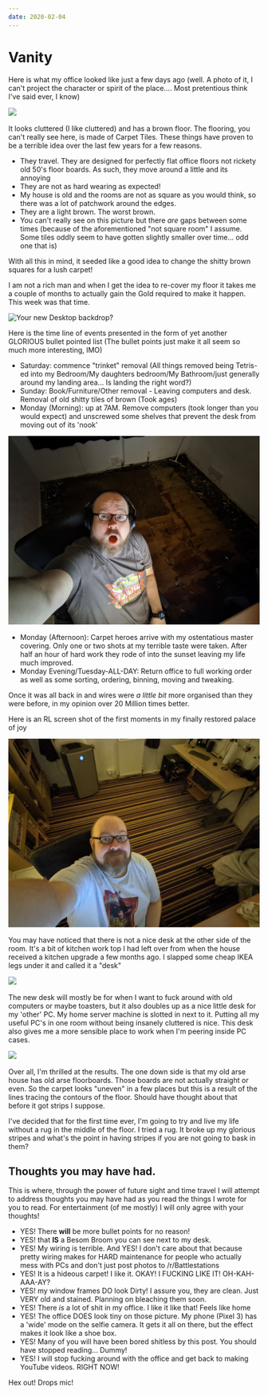 ```yaml
---
date: 2020-02-04
---
```


# Vanity

Here is what my office looked like just a few days ago (well. A photo of it, I can't project the character or spirit of the place.... Most pretentious think I've said ever, I know)

![](../images/office1.jpg)

It looks cluttered (I like cluttered) and has a brown floor. The flooring, you can't really see here, is made of Carpet Tiles. These things have proven to be a terrible idea over the last few years for a few reasons.

* They travel. They are designed for perfectly flat office floors not rickety old 50's floor boards. As such, they move around a little and its annoying
* They are not as hard wearing as expected!
* My house is old and the rooms are not as square as you would think, so there was a lot of patchwork around the edges.
* They are a light brown. The worst brown.
* You can't really see on this picture but there *are* gaps between some times (because of the aforementioned "not square room" I assume. Some tiles oddly seem to have gotten slightly smaller over time... odd one that is)

With all this in mind, it seeded like a good idea to change the shitty brown squares for a lush carpet!

I am not a rich man and when I get the idea to re-cover my floor it takes me a couple of months to actually gain the Gold required to make it happen. This week was that time.

![Your new Desktop backdrop?](../images/office5.jpg)

Here is the time line of events presented in the form of yet another GLORIOUS bullet pointed list (The bullet points just make it all seem so much more interesting, IMO)

* Saturday: commence "trinket" removal (All things removed being Tetris-ed into my Bedroom/My daughters bedroom/My Bathroom/just generally around my landing area... Is landing the right word?)
* Sunday: Book/Furniture/Other removal - Leaving computers and desk. Removal of old shitty tiles of brown (Took ages)
* Monday (Morning): up at 7AM. Remove computers (took longer than you would expect) and unscrewed some shelves that prevent the desk from moving out of its 'nook'

![](../images/office2.jpg)

* Monday (Afternoon): Carpet heroes arrive with my ostentatious master covering. Only one or two shots at my terrible taste were taken. After half an hour of hard work they rode of into the sunset leaving my life much improved.
* Monday Evening/Tuesday-ALL-DAY: Return office to full working order as well as some sorting, ordering, binning, moving and tweaking.

Once it was all back in and wires were *a little bit* more organised than they were before, in my opinion over 20 Million times better.

Here is an RL screen shot of the first moments in my finally restored palace of joy

![](../images/office4.jpg)

You may have noticed that there is not a nice desk at the other side of the room. It's a bit of kitchen work top I had left over from when the house received a kitchen upgrade a few months ago. I slapped some cheap IKEA legs under it and called it a "desk"

![](../images/office3.jpg)

The new desk will mostly be for when I want to fuck around with old computers or maybe toasters, but it also doubles up as a nice little desk for my 'other' PC. My home server machine is slotted in next to it. Putting all my useful PC's in one room without being insanely cluttered is nice. This desk also gives me a more sensible place to work when I'm peering inside PC cases.

![](../images/office6.jpg)

Over all, I'm thrilled at the results. The one down side is that my old arse house has old arse floorboards. Those boards are not actually straight or even. So the carpet looks "uneven" in a few places but this is a result of the lines tracing the contours of the floor. Should have thought about that before it got strips I suppose.

I've decided that for the first time ever, I'm going to try and live my life without a rug in the middle of the floor. I tried a rug. It broke up my glorious stripes and what's the point in having stripes if you are not going to bask in them?

## Thoughts you may have had.

This is where, through the power of future sight and time travel I will attempt to address thoughts you may have had as you read the things I wrote for you to read. For entertainment (of me mostly) I will only agree with your thoughts!

* YES! There **will** be more bullet points for no reason!
* YES! that **IS** a Besom Broom you can see next to my desk.
* YES! My wiring is terrible. And YES! I don't care about that because pretty wiring makes for HARD maintenance for people who actually mess with PCs and don't just post photos to /r/Battlestations
* YES! It is a hideous carpet! I like it. OKAY! I FUCKING LIKE IT! OH-KAH-AAA-AY?
* YES! my window frames DO look Dirty! I assure you, they are clean. Just VERY old and stained. Planning on bleaching them soon.
* YES! There *is* a lot of shit in my office. I like it like that! Feels like home
* YES! The office DOES look tiny on those picture. My phone (Pixel 3) has a 'wide' mode on the selfie camera. It gets it all on there, but the effect makes it look like a shoe box.
* YES! Many of you will have been bored shitless by this post. You should have stopped reading... Dummy!
* YES! I will stop fucking around with the office and get back to making YouTube videos. RIGHT NOW!

Hex out!
Drops mic!
